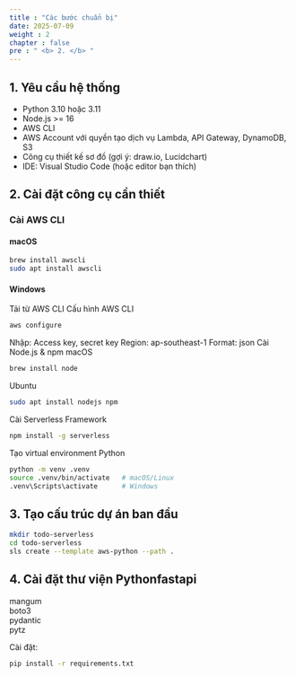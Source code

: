 ```yaml
---
title : "Các bước chuẩn bị"
date: 2025-07-09 
weight : 2 
chapter : false
pre : " <b> 2. </b> "
---
```

## 1. Yêu cầu hệ thống

- Python 3.10 hoặc 3.11
- Node.js >= 16
- AWS CLI
- AWS Account với quyền tạo dịch vụ Lambda, API Gateway, DynamoDB, S3
- Công cụ thiết kế sơ đồ (gợi ý: draw.io, Lucidchart)
- IDE: Visual Studio Code (hoặc editor bạn thích)

## 2. Cài đặt công cụ cần thiết

### Cài AWS CLI

#### macOS
```bash
brew install awscli
sudo apt install awscli
```
#### Windows
Tải từ AWS CLI
Cấu hình AWS CLI
```bash
aws configure
```
Nhập:
Access key, secret key
Region: ap-southeast-1
Format: json
Cài Node.js & npm
macOS
```bash
brew install node
```
Ubuntu
```bash
sudo apt install nodejs npm
```
Cài Serverless Framework
```bash
npm install -g serverless
```
Tạo virtual environment Python
```bash
python -m venv .venv
source .venv/bin/activate   # macOS/Linux
.venv\Scripts\activate      # Windows
```
## 3. Tạo cấu trúc dự án ban đầu
```bash
mkdir todo-serverless
cd todo-serverless
sls create --template aws-python --path .
```
## 4. Cài đặt thư viện Pythonfastapi
mangum  
boto3  
pydantic  
pytz  

Cài đặt:  
```bash
pip install -r requirements.txt
```